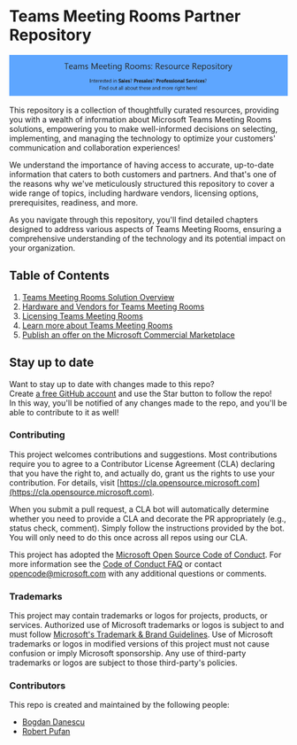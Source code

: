 # Teams Meeting Rooms Partner Repository

<p align="center">
  <img src="./docs/images/repobanner.png" alt="" />
</p>

This repository is a collection of thoughtfully curated resources, providing you with a wealth of information about Microsoft Teams Meeting Rooms solutions, empowering you to make well-informed decisions on selecting, implementing, and managing the technology to optimize your customers' communication and collaboration experiences!

We understand the importance of having access to accurate, up-to-date information that caters to both customers and partners. And that's one of the reasons why we've meticulously structured this repository to cover a wide range of topics, including hardware vendors, licensing options, prerequisites, readiness, and more.

As you navigate through this repository, you'll find detailed chapters designed to address various aspects of Teams Meeting Rooms, ensuring a comprehensive understanding of the technology and its potential impact on your organization.

## Table of Contents

1. [Teams Meeting Rooms Solution Overview](https://learn.microsoft.com/en-us/microsoftteams/rooms/)
2. [Hardware and Vendors for Teams Meeting Rooms](./docs/hardware/providers.md)
3. [Licensing Teams Meeting Rooms](./docs/software/licensing.md)
4. [Learn more about Teams Meeting Rooms](./docs/readiness/overview.md)
5. [Publish an offer on the Microsoft Commercial Marketplace](./docs/partners/marketplace/overview.md)

## Stay up to date

Want to stay up to date with changes made to this repo?  
Create [a free GitHub account](https://github.com/join) and use the Star button to follow the repo!  
In this way, you'll be notified of any changes made to the repo, and you'll be able to contribute to it as well!

### Contributing

This project welcomes contributions and suggestions.  Most contributions require you to agree to a
Contributor License Agreement (CLA) declaring that you have the right to, and actually do, grant us
the rights to use your contribution. For details, visit [https://cla.opensource.microsoft.com](https://cla.opensource.microsoft.com).

When you submit a pull request, a CLA bot will automatically determine whether you need to provide
a CLA and decorate the PR appropriately (e.g., status check, comment). Simply follow the instructions
provided by the bot. You will only need to do this once across all repos using our CLA.

This project has adopted the [Microsoft Open Source Code of Conduct](https://opensource.microsoft.com/codeofconduct/).
For more information see the [Code of Conduct FAQ](https://opensource.microsoft.com/codeofconduct/faq/) or
contact [opencode@microsoft.com](mailto:opencode@microsoft.com) with any additional questions or comments.

### Trademarks

This project may contain trademarks or logos for projects, products, or services. Authorized use of Microsoft
trademarks or logos is subject to and must follow
[Microsoft's Trademark & Brand Guidelines](https://www.microsoft.com/en-us/legal/intellectualproperty/trademarks/usage/general).
Use of Microsoft trademarks or logos in modified versions of this project must not cause confusion or imply Microsoft sponsorship.
Any use of third-party trademarks or logos are subject to those third-party's policies.

### Contributors

This repo is created and maintained by the following people:

- [Bogdan Danescu](https://www.linkedin.com/in/bogdanescu/)
- [Robert Pufan](https://www.linkedin.com/in/pufan/)
